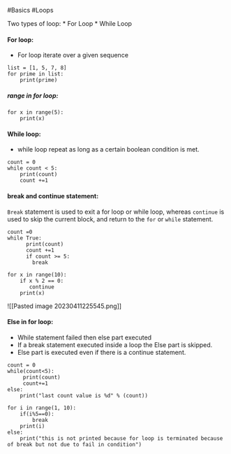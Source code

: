 #Basics #Loops 

Two types of loop:
	* For Loop
	* While Loop

#### For loop:
* For loop iterate over a given sequence
```
list = [1, 5, 7, 8]
for prime in list:
    print(prime)
```

##### range in for loop:
```
for x in range(5):
    print(x)
```


#### While loop:
* while loop repeat as long as a certain boolean condition is met.
```
count = 0
while count < 5:
    print(count)
    count +=1
```

#### break and continue statement:

`Break` statement is used to exit a for loop or while loop, whereas `continue` is used to skip the current block, and return to the `for` or `while` statement.
```
count =0
while True:
      print(count)
      count +=1
      if count >= 5:
        break

for x in range(10):
    if x % 2 == 0:
       continue
    print(x)
```

![[Pasted image 20230411225545.png]]

#### Else in for loop:

* While statement failed then else part executed
* If a break statement executed inside a loop the Else part is skipped.
* Else part is executed even if there is a continue statement.

```
count = 0
while(count<5):
     print(count)
     count+=1
else:
    print("last count value is %d" % (count))

for i in range(1, 10):
    if(i%5==0):
        break
    print(i)
else:
    print("this is not printed because for loop is terminated because of break but not due to fail in condition")

```
